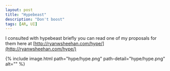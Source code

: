 ```yaml
---
layout: post
title: "Hypebeast"
description: "Don't boost"
tags: [AR, UI]
---
```

I consulted with hypebeast briefly you can read one of my proposals for them here at [http://ryanwsheehan.com/hype/](http://ryanwsheehan.com/hype/)

{% include image.html path="hype/hype.png" path-detail="hype/hype.png" alt="" %}
